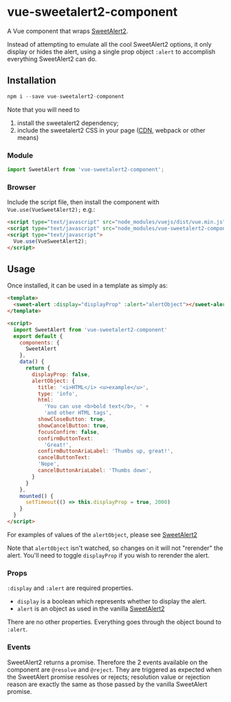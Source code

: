 # vue-sweetalert2-component

A Vue component that wraps [SweetAlert2](https://limonte.github.io/sweetalert2/).

Instead of attempting to emulate all the cool SweetAlert2 options, it only display or hides the alert, using a single prop object `:alert` to accomplish everything SweetAlert2 can do.

## Installation

```js
npm i --save vue-sweetalert2-component
```

Note that you will need to 
1. install the sweetalert2 dependency; 
1. include the sweetalert2 CSS in your page ([CDN](https://cdnjs.com/libraries/limonte-sweetalert2), webpack or other means)

### Module

```js
import SweetAlert from 'vue-sweetalert2-component';
```

### Browser

Include the script file, then install the component with `Vue.use(VueSweetAlert2);` e.g.:

```html
<script type="text/javascript" src="node_modules/vuejs/dist/vue.min.js"></script>
<script type="text/javascript" src="node_modules/vue-sweetalert2-component/dist/vue-sweetalert2-component.min.js"></script>
<script type="text/javascript">
  Vue.use(VueSweetAlert2);
</script>
```

## Usage

Once installed, it can be used in a template as simply as:

```html
<template>
  <sweet-alert :display="displayProp" :alert="alertObject"></sweet-alert>
</template>

<script>
  import SweetAlert from 'vue-sweetalert2-component'
  export default {
    components: {
      SweetAlert
    },
    data() {
      return {
        displayProp: false,
        alertObject: {
          title: '<i>HTML</i> <u>example</u>',
          type: 'info',
          html:
            'You can use <b>bold text</b>, ' +
            'and other HTML tags',
          showCloseButton: true,
          showCancelButton: true,
          focusConfirm: false,
          confirmButtonText:
            'Great!',
          confirmButtonAriaLabel: 'Thumbs up, great!',
          cancelButtonText:
          'Nope',
          cancelButtonAriaLabel: 'Thumbs down',
        }
      }
    },
    mounted() {
      setTimeout(() => this.displayProp = true, 2000)
    }
  }
</script>
```

For examples of values of the `alertObject`, please see [SweetAlert2](https://limonte.github.io/sweetalert2/)

Note that `alertObject` isn't watched, so changes on it will not "rerender" the alert. You'll need to toggle `displayProp` if you wish to rerender the alert.

### Props

`:display` and `:alert` are required properties.  
- `display` is a boolean which represents whether to display the alert.  
- `alert` is an object as used in the vanilla [SweetAlert2](https://limonte.github.io/sweetalert2/)

There are no other properties. Everything goes through the object bound to `:alert`.

### Events

SweetAlert2 returns a promise. Therefore the 2 events available on the component are `@resolve` and `@reject`. They are triggered as expected when the SweetAlert promise resolves or rejects; resolution value or rejection reason are exactly the same as those passed by the vanilla SweetAlert promise.